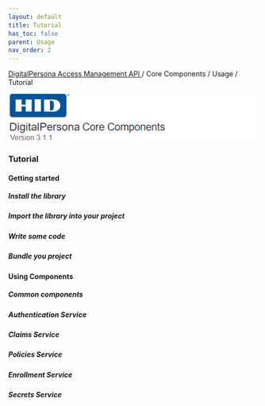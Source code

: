 ```yaml
---
layout: default
title: Tutorial
has_toc: false  
parent: Usage
nav_order: 2
---
```

[DigitalPersona Access Management API ](https://lenhodgeman.github.io/digitalpersona-access-management-api/)/ Core Components / Usage / Tutorial  

![](../../docs/assets/HID-DPAM-Core.png) 
### Tutorial

#### Getting started

##### Install the library

##### Import the library into your project

##### Write some code

##### Bundle you project

#### Using Components

##### Common components

##### Authentication Service

##### Claims Service

##### Policies Service

##### Enrollment Service

##### Secrets Service
